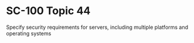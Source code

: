 # SC-100 Topic 44

Specify security requirements for servers, including multiple platforms and operating systems
